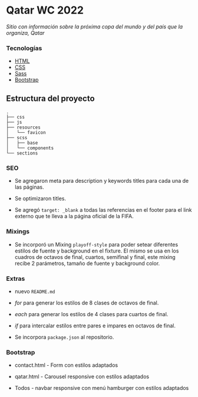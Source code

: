 # Qatar WC 2022

_Sitio con información sobre la próxima copa del mundo y del país que la organiza, Qatar_

### Tecnologías

- [HTML](https://developer.mozilla.org/es/docs/Web/HTML)
- [CSS](https://developer.mozilla.org/es/docs/Web/CSS)
- [Sass](https://sass-lang.com/)
- [Bootstrap](https://getbootstrap.com/)

## Estructura del proyecto

```
.
├── css
├── js
├── resources
│   └── favicon
├── scss
│   ├── base
│   └── components
└── sections
```

### SEO

- Se agregaron meta para description y keywords titles para cada una de las páginas.

- Se optimizaron titles.

- Se agregó `target: _blank` a todas las referencias en el footer para el link externo que te lleva a la página oficial de la FIFA.

### Mixings

- Se incorporó un Mixing `playoff-style` para poder setear diferentes estilos de fuente y background en el fixture. El mismo se usa en los cuadros de octavos de final, cuartos, semifinal y final, este mixing recibe 2 parámetros, tamaño de fuente y background color.

### Extras

- nuevo `README.md`

- _for_ para generar los estilos de 8 clases de octavos de final.

- _each_ para generar los estilos de 4 clases para cuartos de final.

- _if_ para intercalar estilos entre pares e impares en octavos de final.

- Se incorpora `package.json` al repositorio.

### Bootstrap

- contact.html - Form con estilos adaptados

- qatar.html - Carousel responsive con estilos adaptados

- Todos - navbar responsive con menú hamburger con estilos adaptados

